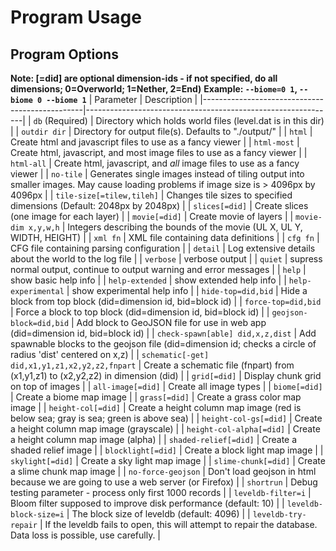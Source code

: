 # Program Usage 

## Program Options
**Note: [=did] are optional dimension-ids - if not specified, do all dimensions; 0=Overworld; 1=Nether, 2=End)**
**Example: `--biome=0 1`, `--biome 0 --biome 1`**
| Parameter                                      | Description                                                  |
|------------------------------------------------|--------------------------------------------------------------|
| `db` (Required)                                | Directory which holds world files (level.dat is in this dir) |
| `outdir dir`                                   | Directory for output file(s). Defaults to "./output/" |
| `html`                                         | Create html and javascript files to use as a fancy viewer |
| `html-most`                                    | Create html, javascript, and most image files to use as a fancy viewer |
| `html-all`                                     | Create html, javascript, and *all* image files to use as a fancy viewer |
| `no-tile`                                    | Generates single images instead of tiling output into smaller images. May cause loading problems if image size is > 4096px by 4096px |
| `tile-size[=tilew,tileh]`                          | Changes tile sizes to specified dimensions (Default: 2048px by 2048px) |
| `slices[=did]`                                 | Create slices (one image for each layer) |
| `movie[=did]`                                  | Create movie of layers |
| `movie-dim x,y,w,h`                            | Integers describing the bounds of the movie (UL X, UL Y, WIDTH, HEIGHT) |
| `xml fn`                                       | XML file containing data definitions |
| `cfg fn`                                       | CFG file containing parsing configuration |
| `detail`                                       | Log extensive details about the world to the log file |
| `verbose`                                      | verbose output |
| `quiet`                                        | supress normal output, continue to output warning and error messages |
| `help`                                         | show basic help info |
| `help-extended`                                | show extended help info |
| `help-experimental`                            | show experimental help info |
| `hide-top=did,bid`                             | Hide a block from top block (did=dimension id, bid=block id) |
| `force-top=did,bid`                            | Force a block to top block (did=dimension id, bid=block id) |
| `geojson-block=did,bid`                        | Add block to GeoJSON file for use in web app (did=dimension id, bid=block id) |
| `check-spawn[able] did,x,z,dist`               | Add spawnable blocks to the geojson file (did=dimension id; checks a circle of radius 'dist' centered on x,z) |
| `schematic[-get] did,x1,y1,z1,x2,y2,z2,fnpart` | Create a schematic file (fnpart) from (x1,y1,z1) to (x2,y2,z2) in dimension (did) |
| `grid[=did]`                                   | Display chunk grid on top of images |
| `all-image[=did]`                              | Create all image types |
| `biome[=did]`                                  | Create a biome map image |
| `grass[=did]`                                  | Create a grass color map image |
| `height-col[=did]`                             | Create a height column map image (red is below sea; gray is sea; green is above sea) |
| `height-col-gs[=did]`                          | Create a height column map image (grayscale) |
| `height-col-alpha[=did]`                       | Create a height column map image (alpha) |
| `shaded-relief[=did]`                          | Create a shaded relief image |
| `blocklight[=did]`                             | Create a block light map image |
| `skylight[=did]`                               | Create a sky light map image |
| `slime-chunk[=did]`                            | Create a slime chunk map image |
| `no-force-geojson`                             | Don't load geojson in html because we are going to use a web server (or Firefox) |
| `shortrun`                                     | Debug testing parameter - process only first 1000 records |
| `leveldb-filter=i`                             | Bloom filter supposed to improve disk performance (default: 10) |
| `leveldb-block-size=i`                         | The block size of leveldb (default: 4096) |
| `leveldb-try-repair`                           | If the leveldb fails to open, this will attempt to repair the database. Data loss is possible, use carefully. |